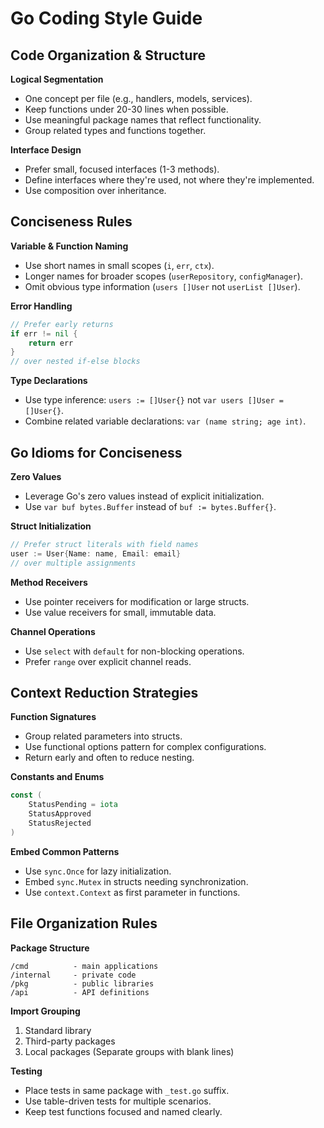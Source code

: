 # Go Coding Style Guide

## Code Organization & Structure

**Logical Segmentation**
- One concept per file (e.g., handlers, models, services).
- Keep functions under 20-30 lines when possible.
- Use meaningful package names that reflect functionality.
- Group related types and functions together.

**Interface Design**
- Prefer small, focused interfaces (1-3 methods).
- Define interfaces where they're used, not where they're implemented.
- Use composition over inheritance.

## Conciseness Rules

**Variable & Function Naming**
- Use short names in small scopes (`i`, `err`, `ctx`).
- Longer names for broader scopes (`userRepository`, `configManager`).
- Omit obvious type information (`users []User` not `userList []User`).

**Error Handling**
```go
// Prefer early returns
if err != nil {
    return err
}
// over nested if-else blocks
```

**Type Declarations**
- Use type inference: `users := []User{}` not `var users []User = []User{}`.
- Combine related variable declarations: `var (name string; age int)`.

## Go Idioms for Conciseness

**Zero Values**
- Leverage Go's zero values instead of explicit initialization.
- Use `var buf bytes.Buffer` instead of `buf := bytes.Buffer{}`.

**Struct Initialization**
```go
// Prefer struct literals with field names
user := User{Name: name, Email: email}
// over multiple assignments
```

**Method Receivers**
- Use pointer receivers for modification or large structs.
- Use value receivers for small, immutable data.

**Channel Operations**
- Use `select` with `default` for non-blocking operations.
- Prefer `range` over explicit channel reads.

## Context Reduction Strategies

**Function Signatures**
- Group related parameters into structs.
- Use functional options pattern for complex configurations.
- Return early and often to reduce nesting.

**Constants and Enums**
```go
const (
    StatusPending = iota
    StatusApproved
    StatusRejected
)
```

**Embed Common Patterns**
- Use `sync.Once` for lazy initialization.
- Embed `sync.Mutex` in structs needing synchronization.
- Use `context.Context` as first parameter in functions.

## File Organization Rules

**Package Structure**
```
/cmd          - main applications
/internal     - private code
/pkg          - public libraries
/api          - API definitions
```

**Import Grouping**
1. Standard library
2. Third-party packages  
3. Local packages
(Separate groups with blank lines)

**Testing**
- Place tests in same package with `_test.go` suffix.
- Use table-driven tests for multiple scenarios.
- Keep test functions focused and named clearly.